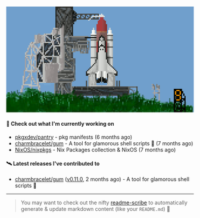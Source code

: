 ![](https://raw.githubusercontent.com/penguwin/penguwin/master/assets/shuttle.gif)

#### 🚀 Check out what I'm currently working on

- [pkgxdev/pantry](https://github.com/pkgxdev/pantry) - pkg manifests (6 months ago)
- [charmbracelet/gum](https://github.com/charmbracelet/gum) - A tool for glamorous shell scripts 🎀 (7 months ago)
- [NixOS/nixpkgs](https://github.com/NixOS/nixpkgs) - Nix Packages collection &amp; NixOS (7 months ago)

#### 🛰️ Latest releases I've contributed to

- [charmbracelet/gum](https://github.com/charmbracelet/gum) ([v0.11.0](https://github.com/charmbracelet/gum/releases/tag/v0.11.0), 2 months ago) - A tool for glamorous shell scripts 🎀

---

> You may want to check out the nifty [readme-scribe](https://github.com/muesli/readme-scribe) to automatically generate & update markdown content (like your `README.md`) 🔭

